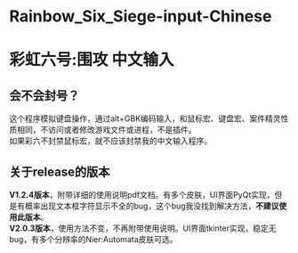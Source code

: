 # Rainbow_Six_Siege-input-Chinese
# 彩虹六号:围攻 中文输入
## 会不会封号？
这个程序模拟键盘操作，通过alt+GBK编码输入，和鼠标宏、键盘宏、案件精灵性质相同，不访问或者修改游戏文件或进程，不是插件。  
如果彩六不封禁鼠标宏，就不应该封禁我的中文输入程序。
## 关于release的版本
**V1.2.4版本**，附带详细的使用说明pdf文档。有多个皮肤，UI界面PyQt实现，但是有概率出现文本框字符显示不全的bug，这个bug我没找到解决方法，**不建议使用此版本**。  
**V2.0.3版本**，使用方法不变，不再附带使用说明。UI界面tkinter实现，稳定无bug，有多个分辨率的Nier:Automata皮肤可选。
